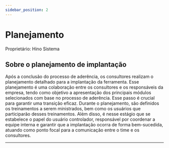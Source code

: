 ```yaml
---
sidebar_position: 2
---
```


# Planejamento

Proprietário: Hino Sistema

## Sobre o planejamento de implantação

Após a conclusão do processo de aderência, os consultores realizam o planejamento detalhado para a implantação da ferramenta. Esse planejamento é uma colaboração entre os consultores e os responsáveis da empresa, tendo como objetivo a apresentação dos principais módulos selecionados com base no processo de aderência. Esse passo é crucial para garantir uma transição eficaz.
Durante o planejamento, são definidos os treinamentos a serem ministrados, bem como os usuários que participarão desses treinamentos. Além disso, é nesse estágio que se estabelece o papel do usuário controlador, responsável por coordenar a equipe interna e garantir que a implantação ocorra de forma bem-sucedida, atuando como ponto focal para a comunicação entre o time e os consultores. 

---
